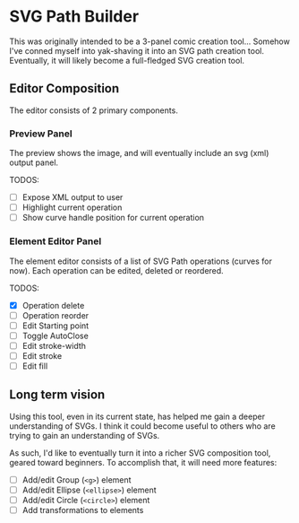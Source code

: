 # SVG Path Builder

This was originally intended to be a 3-panel comic creation tool...
Somehow I've conned myself into yak-shaving it into an SVG path creation tool.
Eventually, it will likely become a full-fledged SVG creation tool.

## Editor Composition

The editor consists of 2 primary components.

### Preview Panel

The preview shows the image, and will eventually include an svg (xml) output panel.

TODOS:

* [ ] Expose XML output to user
* [ ] Highlight current operation
* [ ] Show curve handle position for current operation

### Element Editor Panel

The element editor consists of a list of SVG Path operations (curves for now).
Each operation can be edited, deleted or reordered.

TODOS:

* [x] Operation delete
* [ ] Operation reorder
* [ ] Edit Starting point
* [ ] Toggle AutoClose
* [ ] Edit stroke-width
* [ ] Edit stroke
* [ ] Edit fill

## Long term vision

Using this tool, even in its current state, has helped me gain a deeper
understanding of SVGs. I think it could become useful to others who are trying
to gain an understanding of SVGs.

As such, I'd like to eventually turn it into a richer SVG composition tool,
geared toward beginners. To accomplish that, it will need more features:

* [ ] Add/edit Group (`<g>`) element
* [ ] Add/edit Ellipse (`<ellipse>`) element
* [ ] Add/edit Circle (`<circle>`) element
* [ ] Add transformations to elements
